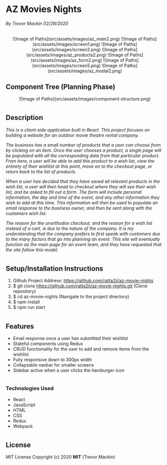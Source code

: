 # **AZ Movies Nights**
###### By Trevor Mackin 02/28/2020  

<center>
  ![Image of Paths](src/assets/images/az_main2.png)
  ![Image of Paths](src/assets/images/screen1.png)
  ![Image of Paths](src/assets/images/screen2.png)
  ![Image of Paths](src/assets/images/az_products2.png)
  ![Image of Paths](src/assets/images/az_form2.png)
  ![Image of Paths](src/assets/images/screen5.png)
  ![Image of Paths](src/assets/images/az_modal2.png)
</center>

## **Component Tree (Planning Phase)**

<center>
  ![Image of Paths](src/assets/images/component-structure.png)
</center>

#
#
## **Description**

_This is a client-side application built in React. This project focuses on building a website for an outdoor movie theatre rental company._

_The business has a small number of products that a user can choose from by clicking on an item. Once the user chooses a product, a single page will be populated with all the corresponding data from that particular product. From here, a user will be able to add this product to a wish list, view the entirety of their wishlist at this point, move on to the checkout page, or return back to the list of products._

_When a user has decided that they have saved all relevant products in the wish list, a user will then head to checkout where they will see their wish list, and be asked to fill out a form. The form will include personal information, the day and time of the event, and any other information they wish to add at this time. This information will then be used to populate an email response to the business owner, and then be sent along with the customers wish list._ 

_The reason for the unorthodox checkout, and the reason for a wish list instead of a cart, is due to the nature of the company. It is my understanding that the company prefers to first speak with customers due to the many factors that go into planning an event. This site will eventually function as the main page for an event team, and they have requested that the site follow this model._ 

#
#
##  **Setup/Installation Instructions**

1. Github Project Address: https://github.com/ratta2ii/az-movie-nights
2. $ git clone https://github.com/ratta2ii/az-movie-nights.git (Clone repository)
3. $ cd az-movie-nights (Navigate to the project directory) 
4. $ npm install
5. $ npm run start
#

#
## **Features**


* Email response once a user has submitted their wishlist
* Stateful components using Redux
* CRUD functionality for the user to add and remove items from the wishlist
* Fully responsive down to 300px width
* Collapsable navbar for smaller screens
* Sidebar active when a user clicks the hamburger icon

#  
#
### **Technologies Used**

* React
* JavaScript
* HTML
* CSS
* Redux
* Webpack

#
#
## **License**

MIT License
Copyright (c) 2020 **MIT** (Trevor Mackin)